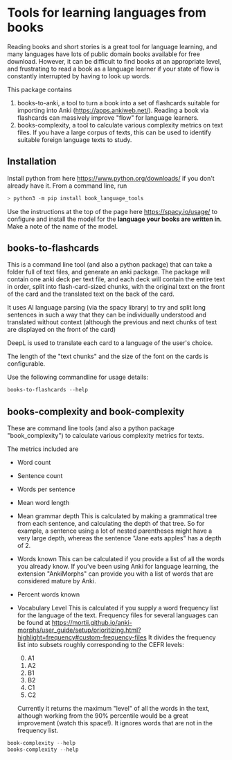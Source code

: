 # Tools for learning languages from books

Reading books and short stories is a great tool for language learning, and many languages
have lots of public domain books available for free download.
However, it can be difficult to find books at an appropriate level, and frustrating to read a book
as a language learner if your state of flow is constantly interrupted by having to look up words.

This package contains

1. books-to-anki, a tool to turn a book into a set of flashcards suitable for importing into Anki (<https://apps.ankiweb.net/>). Reading a book via flashcards can massively improve "flow" for language learners.
2. books-complexity, a tool to calculate various complexity metrics on text files. If you have a large corpus of texts, this can be used to identify suitable foreign language texts to study.

## Installation

Install python from here <https://www.python.org/downloads/> if you don't already have it.
From a command line, run

```python
> python3 -m pip install book_language_tools 
```

Use the instructions at the top of the page here <https://spacy.io/usage/> to configure and install the model for the **language your books are written in**. Make a note of the name of the model.

## books-to-flashcards

This is a command line tool (and also a python package) that can take a folder full of text files, and generate an anki package. The package will contain one anki deck per text file, and each deck will contain the entire text in order, split into flash-card-sized chunks, with the original text on the front of the card and the translated text on the back of the card.  

It uses AI language parsing (via the spacy library) to try and split long sentences in such a way that they can be individually understood and translated without context (although the previous and next chunks of text are displayed on the front of the card)

DeepL is used to translate each card to a language of the user's choice.

The length of the "text chunks" and the size of the font on the cards is configurable.

Use the following commandline for usage details:

```Powershell
books-to-flashcards --help
```

## books-complexity and book-complexity

These are command line tools (and also a python package "book_complexity") to calculate various complexity metrics for texts.

The metrics included are

* Word count
* Sentence count
* Words per sentence
* Mean word length
* Mean grammar depth
    This is calculated by making a grammatical tree from each sentence, and calculating the depth of that tree. So for example, a sentence using a lot of nested parentheses might have a very large depth, whereas the sentence "Jane eats apples" has a depth of 2.
* Words known
    This can be calculated if you provide a list of all the words you already know. If you've been using Anki for language learning, the extension "AnkiMorphs" can provide you with a list of words that are considered mature by Anki.
* Percent words known
* Vocabulary Level
    This is calculated if you supply a word frequency list for the language of the text. Frequency files for several languages can be found at <https://mortii.github.io/anki-morphs/user_guide/setup/prioritizing.html?highlight=frequency#custom-frequency-files>
    It divides the frequency list into subsets roughly corresponding to the CEFR levels:

    0. A1
    1. A2
    2. B1
    3. B2
    4. C1
    5. C2

    Currently it returns the maximum "level" of all the words in the text, although working from the 90% percentile would be a great improvement (watch this space!). It ignores words that are not in the frequency list.

```Powershell
book-complexity --help
books-complexity --help
```

